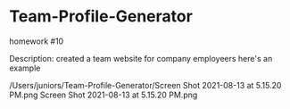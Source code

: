 # Team-Profile-Generator
homework #10

Description: created a team website for company employeers
here's an example

/Users/juniors/Team-Profile-Generator/Screen Shot 2021-08-13 at 5.15.20 PM.png
Screen Shot 2021-08-13 at 5.15.20 PM.png